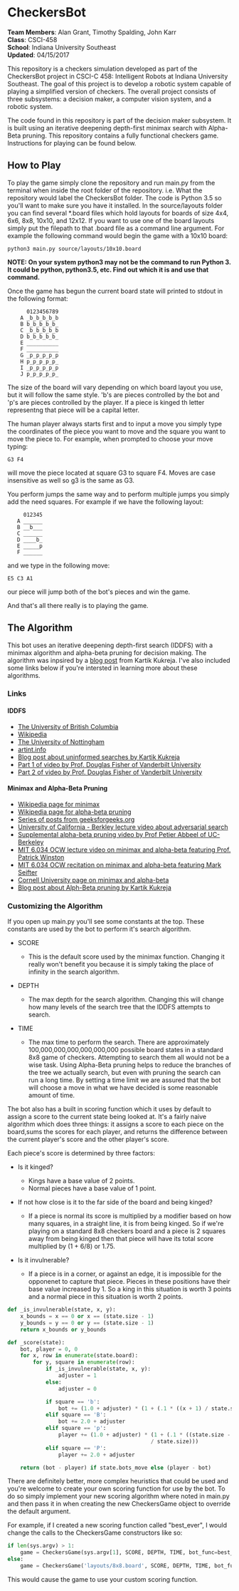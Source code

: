 # CheckersBot
**Team Members**: Alan Grant, Timothy Spalding, John Karr  
**Class**: CSCI-458  
**School**: Indiana University Southeast  
**Updated**: 04/15/2017  

This repository is a checkers simulation developed as part of the CheckersBot 
project in CSCI-C 458: Intelligent Robots at Indiana University Southeast. 
The goal of this project is to develop a robotic system capable of playing 
a simplified version of checkers. The overall project consists of three 
subsystems: a decision maker, a computer vision system, and a robotic system.  

The code found in this repository is part of the decision maker subsystem. It 
is built using an iterative deepening depth-first minimax search with 
Alpha-Beta pruning. This repository contains a fully functional checkers game. 
Instructions for playing can be found below. 

## How to Play

To play the game simply clone the repository and run main.py from the 
terminal when inside the root folder of the repository. i.e. What the 
repository would label the CheckersBot folder. The code is Python 3.5 so you'll 
want to make sure you have it installed. In the source/layouts folder you can 
find several *.board files which hold layouts for boards of size 4x4, 6x6, 8x8, 
10x10, and 12x12. If you want to use one of the board layouts simply put the 
filepath to that .board file as a command line argument. For example the 
following command would begin the game with a 10x10 board:

``python3 main.py source/layouts/10x10.board``

**NOTE: On your system python3 may not be the command to run Python 3. It could 
be python, python3.5, etc. Find out which it is and use that command.**

Once the game has begun the current board state will printed to stdout in the 
following format:  

``` 
      0123456789
    A _b_b_b_b_b
    B b_b_b_b_b_
    C _b_b_b_b_b
    D b_b_b_b_b_
    E __________
    F __________
    G _p_p_p_p_p
    H p_p_p_p_p_
    I _p_p_p_p_p
    J p_p_p_p_p_
```

The size of the board will vary depending on which board layout you use, but it 
will follow the same style. 'b's are pieces controlled by the bot and 'p's are 
pieces controlled by the player. If a piece is kinged th letter representng 
that piece will be a capital letter.  

The human player always starts first and to input a move you simply type the 
coordinates of the piece you want to move and the square you want to move the 
piece to. For example, when prompted to choose your move typing:  

``G3 F4``

will move the piece located at square G3 to square F4. Moves are case 
insensitive as well so g3 is the same as G3.  

You perform jumps the same way and to perform multiple jumps you simply add 
the need squares. For example if we have the following layout:

``` 
     012345
   A ______
   B __b___
   C ______
   D ____b_
   E _____p
   F ______
```
and we type in the following move:

``E5 C3 A1``

our piece will jump both of the bot's pieces and win the game.   

And that's all there really is to playing the game.  

## The Algorithm

This bot uses an iterative deepening depth-first search (IDDFS) with a minimax 
algorithm and alpha-beta pruning for decision making. The algorithm was inpsired by a 
[blog post](https://kartikkukreja.wordpress.com/2015/07/12/creating-a-bot-for-checkers/)
 from Kartik Kukreja. I've also included some links below if you're intersted 
in learning more about these algorithms.   

### Links

#### IDDFS

* [The University of British Columbia](https://www.cs.ubc.ca/~hutter/teaching/cpsc322/2-Search6-final.pdf)
* [Wikipedia](https://en.wikipedia.org/wiki/Iterative_deepening_depth-first_search)
* [The University of Nottingham](http://www.cs.nott.ac.uk/~pszbsl/G52APT/slides/09-Iterative-deepening.pdf)
* [artint.info](http://artint.info/html/ArtInt_62.html)
* [Blog post about uninformed searches by Kartik Kukreja](https://kartikkukreja.wordpress.com/2015/05/30/uninformed-search-algorithms/)
* [Part 1 of video by Prof. Douglas Fisher of Vanderbilt University](https://www.youtube.com/watch?v=7QcoJjSVT38)
* [Part 2 of video by Prof. Douglas Fisher of Vanderbilt University](https://www.youtube.com/watch?v=5MpT0EcOIyM)

#### Minimax and Alpha-Beta Pruning
* [Wikipedia page for minimax](https://en.wikipedia.org/wiki/Minimax)
* [Wikipedia page for alpha-beta pruning](https://en.wikipedia.org/wiki/Alpha%E2%80%93beta_pruning)
* [Series of posts from geeksforgeeks.org](http://www.geeksforgeeks.org/minimax-algorithm-in-game-theory-set-1-introduction/)
* [University of California - Berkley lecture video about adversarial search](https://www.youtube.com/watch?feature=player_embedded&v=cwbjLIahbv8)
* [Supplemental alpha-beta pruning video by Prof Petier Abbeel of UC-Berkeley](https://www.youtube.com/watch?v=xBXHtz4Gbdo)
* [MIT 6.034 OCW lecture video on minimax and alpha-beta featuring Prof. Patrick Winston](https://www.youtube.com/watch?v=STjW3eH0Cik)
* [MIT 6.034 OCW recitation on minimax and alpha-beta featuring Mark Seifter](https://www.youtube.com/watch?v=hM2EAvMkhtk)
* [Cornell University page on minimax and alpha-beta](https://www.cs.cornell.edu/courses/cs312/2002sp/lectures/rec21.htm)
* [Blog post about Alph-Beta pruning by Kartik Kukreja](https://kartikkukreja.wordpress.com/2014/06/29/alphabetasearch/)
 
### Customizing the Algorithm
If you open up main.py you'll see some constants at the top. These constants 
are used by the bot to perform it's search algorithm.

* SCORE
  * This is the default score used by the minimax function. Changing it really 
won't benefit you because it is simply taking the place of infinity in the 
search algorithm. 

* DEPTH
  * The max depth for the search algorithm. Changing this will change how 
many levels of the search tree that the IDDFS attempts to search.

* TIME
  * The max time to perform the search. There are approximately 
100,000,000,000,000,000,000 possible board states in a standard 8x8 game of 
checkers. Attempting to search them all would not be a wise task. Using 
Alpha-Beta pruning helps to reduce the branches of the tree we actually search,
but even with pruning the search can run a long time. By setting a time limit
 we are assured that the bot will choose a move in what we have decided is some
 reasonable amount of time.

The bot also has a built in scoring function which it uses by default to assign
a score to the current state being looked at. It's a fairly naive algorithm 
which does three things: it assigns a score to each piece on the board,sums the
scores for each player, and returns the difference between the current player's 
score and the other player's score.

Each piece's score is determined by three factors: 

* Is it kinged?
  * Kings have a base value of 2 points. 
  * Normal pieces have a base value of 1 point.

* If not how close is it to the far side of the board and being kinged?
  * If a piece is normal its score is multiplied by a modifier based on how many 
squares, in a straight line, it is from being kinged. So if we're playing on a 
standard 8x8 checkers board and a piece is 2 squares away from being kinged 
then that piece will have its total score multiplied by (1 + 6/8) or 1.75.

* Is it invulnerable?

  * If a piece is in a corner, or against an edge, it is impossible for the 
opponenet to capture that piece. Pieces in these positions have their base 
value increased by 1. So a king in this situation is worth 3 points and a 
normal piece in this situation is worth 2 points.

```python
def _is_invulnerable(state, x, y):
    x_bounds = x == 0 or x == (state.size - 1)
    y_bounds = y == 0 or y == (state.size - 1)
    return x_bounds or y_bounds

def _score(state):
    bot, player = 0, 0
    for x, row in enumerate(state.board):
        for y, square in enumerate(row):
            if _is_invulnerable(state, x, y):
                adjuster = 1 
            else:
                adjuster = 0

            if square == 'b':
                bot += (1.0 + adjuster) * (1 + (.1 * ((x + 1) / state.size)))
            elif square == 'B':
                bot += 2.0 + adjuster
            elif square == 'p':
                player += (1.0 + adjuster) * (1 + (.1 * ((state.size - x) 
                                             / state.size)))
            elif square == 'P':
                player += 2.0 + adjuster

    return (bot - player) if state.bots_move else (player - bot)
```

There are definitely better, more complex heuristics that could be used and 
you're welcome to create your own scoring function for use by the bot. To do 
so simply implement your new scoring algorithm where noted in main.py and then 
pass it in when creating the new CheckersGame object to override the default 
argument.  

For example, if I created a new scoring function called "best_ever", I would 
change the calls to the CheckersGame constructors like so:

```python
if len(sys.argv) > 1:
    game = CheckersGame(sys.argv[1], SCORE, DEPTH, TIME, bot_func=best_ever)
else:
    game = CheckersGame('layouts/8x8.board', SCORE, DEPTH, TIME, bot_func=best_ever)
```

This would cause the game to use your custom scoring function. 
